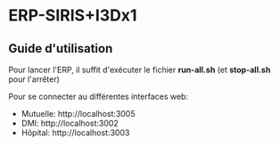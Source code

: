 # ERP-SIRIS+I3Dx1

## Guide d'utilisation

Pour lancer l'ERP, il suffit d'exécuter le fichier **run-all.sh** (et **stop-all.sh** pour l'arrêter)

Pour se connecter au différentes interfaces web:  
- Mutuelle: http://localhost:3005
- DMI: http://localhost:3002
- Hôpital: http://localhost:3003